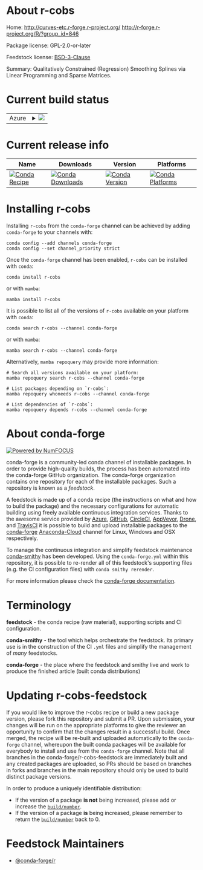 About r-cobs
============

Home: http://curves-etc.r-forge.r-project.org/ http://r-forge.r-project.org/R/?group_id=846

Package license: GPL-2.0-or-later

Feedstock license: [BSD-3-Clause](https://github.com/conda-forge/r-cobs-feedstock/blob/main/LICENSE.txt)

Summary: Qualitatively Constrained (Regression) Smoothing Splines via Linear Programming and Sparse Matrices.

Current build status
====================


<table>
    
  <tr>
    <td>Azure</td>
    <td>
      <details>
        <summary>
          <a href="https://dev.azure.com/conda-forge/feedstock-builds/_build/latest?definitionId=4195&branchName=main">
            <img src="https://dev.azure.com/conda-forge/feedstock-builds/_apis/build/status/r-cobs-feedstock?branchName=main">
          </a>
        </summary>
        <table>
          <thead><tr><th>Variant</th><th>Status</th></tr></thead>
          <tbody><tr>
              <td>linux_64_r_base4.1</td>
              <td>
                <a href="https://dev.azure.com/conda-forge/feedstock-builds/_build/latest?definitionId=4195&branchName=main">
                  <img src="https://dev.azure.com/conda-forge/feedstock-builds/_apis/build/status/r-cobs-feedstock?branchName=main&jobName=linux&configuration=linux_64_r_base4.1" alt="variant">
                </a>
              </td>
            </tr><tr>
              <td>linux_64_r_base4.2</td>
              <td>
                <a href="https://dev.azure.com/conda-forge/feedstock-builds/_build/latest?definitionId=4195&branchName=main">
                  <img src="https://dev.azure.com/conda-forge/feedstock-builds/_apis/build/status/r-cobs-feedstock?branchName=main&jobName=linux&configuration=linux_64_r_base4.2" alt="variant">
                </a>
              </td>
            </tr><tr>
              <td>osx_64_r_base4.1</td>
              <td>
                <a href="https://dev.azure.com/conda-forge/feedstock-builds/_build/latest?definitionId=4195&branchName=main">
                  <img src="https://dev.azure.com/conda-forge/feedstock-builds/_apis/build/status/r-cobs-feedstock?branchName=main&jobName=osx&configuration=osx_64_r_base4.1" alt="variant">
                </a>
              </td>
            </tr><tr>
              <td>osx_64_r_base4.2</td>
              <td>
                <a href="https://dev.azure.com/conda-forge/feedstock-builds/_build/latest?definitionId=4195&branchName=main">
                  <img src="https://dev.azure.com/conda-forge/feedstock-builds/_apis/build/status/r-cobs-feedstock?branchName=main&jobName=osx&configuration=osx_64_r_base4.2" alt="variant">
                </a>
              </td>
            </tr><tr>
              <td>win_64</td>
              <td>
                <a href="https://dev.azure.com/conda-forge/feedstock-builds/_build/latest?definitionId=4195&branchName=main">
                  <img src="https://dev.azure.com/conda-forge/feedstock-builds/_apis/build/status/r-cobs-feedstock?branchName=main&jobName=win&configuration=win_64_" alt="variant">
                </a>
              </td>
            </tr>
          </tbody>
        </table>
      </details>
    </td>
  </tr>
</table>

Current release info
====================

| Name | Downloads | Version | Platforms |
| --- | --- | --- | --- |
| [![Conda Recipe](https://img.shields.io/badge/recipe-r--cobs-green.svg)](https://anaconda.org/conda-forge/r-cobs) | [![Conda Downloads](https://img.shields.io/conda/dn/conda-forge/r-cobs.svg)](https://anaconda.org/conda-forge/r-cobs) | [![Conda Version](https://img.shields.io/conda/vn/conda-forge/r-cobs.svg)](https://anaconda.org/conda-forge/r-cobs) | [![Conda Platforms](https://img.shields.io/conda/pn/conda-forge/r-cobs.svg)](https://anaconda.org/conda-forge/r-cobs) |

Installing r-cobs
=================

Installing `r-cobs` from the `conda-forge` channel can be achieved by adding `conda-forge` to your channels with:

```
conda config --add channels conda-forge
conda config --set channel_priority strict
```

Once the `conda-forge` channel has been enabled, `r-cobs` can be installed with `conda`:

```
conda install r-cobs
```

or with `mamba`:

```
mamba install r-cobs
```

It is possible to list all of the versions of `r-cobs` available on your platform with `conda`:

```
conda search r-cobs --channel conda-forge
```

or with `mamba`:

```
mamba search r-cobs --channel conda-forge
```

Alternatively, `mamba repoquery` may provide more information:

```
# Search all versions available on your platform:
mamba repoquery search r-cobs --channel conda-forge

# List packages depending on `r-cobs`:
mamba repoquery whoneeds r-cobs --channel conda-forge

# List dependencies of `r-cobs`:
mamba repoquery depends r-cobs --channel conda-forge
```


About conda-forge
=================

[![Powered by
NumFOCUS](https://img.shields.io/badge/powered%20by-NumFOCUS-orange.svg?style=flat&colorA=E1523D&colorB=007D8A)](https://numfocus.org)

conda-forge is a community-led conda channel of installable packages.
In order to provide high-quality builds, the process has been automated into the
conda-forge GitHub organization. The conda-forge organization contains one repository
for each of the installable packages. Such a repository is known as a *feedstock*.

A feedstock is made up of a conda recipe (the instructions on what and how to build
the package) and the necessary configurations for automatic building using freely
available continuous integration services. Thanks to the awesome service provided by
[Azure](https://azure.microsoft.com/en-us/services/devops/), [GitHub](https://github.com/),
[CircleCI](https://circleci.com/), [AppVeyor](https://www.appveyor.com/),
[Drone](https://cloud.drone.io/welcome), and [TravisCI](https://travis-ci.com/)
it is possible to build and upload installable packages to the
[conda-forge](https://anaconda.org/conda-forge) [Anaconda-Cloud](https://anaconda.org/)
channel for Linux, Windows and OSX respectively.

To manage the continuous integration and simplify feedstock maintenance
[conda-smithy](https://github.com/conda-forge/conda-smithy) has been developed.
Using the ``conda-forge.yml`` within this repository, it is possible to re-render all of
this feedstock's supporting files (e.g. the CI configuration files) with ``conda smithy rerender``.

For more information please check the [conda-forge documentation](https://conda-forge.org/docs/).

Terminology
===========

**feedstock** - the conda recipe (raw material), supporting scripts and CI configuration.

**conda-smithy** - the tool which helps orchestrate the feedstock.
                   Its primary use is in the construction of the CI ``.yml`` files
                   and simplify the management of *many* feedstocks.

**conda-forge** - the place where the feedstock and smithy live and work to
                  produce the finished article (built conda distributions)


Updating r-cobs-feedstock
=========================

If you would like to improve the r-cobs recipe or build a new
package version, please fork this repository and submit a PR. Upon submission,
your changes will be run on the appropriate platforms to give the reviewer an
opportunity to confirm that the changes result in a successful build. Once
merged, the recipe will be re-built and uploaded automatically to the
`conda-forge` channel, whereupon the built conda packages will be available for
everybody to install and use from the `conda-forge` channel.
Note that all branches in the conda-forge/r-cobs-feedstock are
immediately built and any created packages are uploaded, so PRs should be based
on branches in forks and branches in the main repository should only be used to
build distinct package versions.

In order to produce a uniquely identifiable distribution:
 * If the version of a package **is not** being increased, please add or increase
   the [``build/number``](https://docs.conda.io/projects/conda-build/en/latest/resources/define-metadata.html#build-number-and-string).
 * If the version of a package **is** being increased, please remember to return
   the [``build/number``](https://docs.conda.io/projects/conda-build/en/latest/resources/define-metadata.html#build-number-and-string)
   back to 0.

Feedstock Maintainers
=====================

* [@conda-forge/r](https://github.com/conda-forge/r/)

